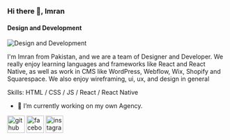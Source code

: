 ### Hi there 👋, Imran
#### **Design and Development**
![Design and Development](https://arturssmirnovs.github.io/github-profile-readme-generator/images/banner.png)

I'm Imran from Pakistan, and we are a team of Designer and Developer. We really enjoy learning languages and frameworks like React and React Native, as well as work in CMS like WordPress, Webflow, Wix, Shopify and Squarespace. We also enjoy wireframing, ui, ux, and design in general

Skills: HTML / CSS / JS / React / React Native

- 🔭 I’m currently working on my own Agency. 


[<img src='https://cdn.jsdelivr.net/npm/simple-icons@3.0.1/icons/github.svg' alt='github' height='40'>](https://github.com/imCodify)  [<img src='https://cdn.jsdelivr.net/npm/simple-icons@3.0.1/icons/facebook.svg' alt='facebook' height='40'>](https://www.facebook.com/Emran)  [<img src='https://cdn.jsdelivr.net/npm/simple-icons@3.0.1/icons/instagram.svg' alt='instagram' height='40'>](https://www.instagram.com/emran_manii1/)
